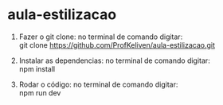 # aula-estilizacao

1. Fazer o git clone: no terminal de comando digitar: <br />
  git clone https://github.com/ProfKeliven/aula-estilizacao.git

2. Instalar as dependencias: no terminal de comando digitar: <br />
   npm install

3. Rodar o código: no terminal de comando digitar: <br />
   npm run dev
